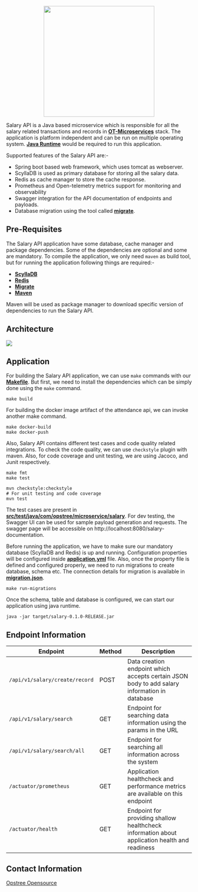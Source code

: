 
<p align="center">
  <img src="./static/salary-api-logo.svg" height="300" width="300">
</p>

Salary API is a Java based microservice which is responsible for all the salary related transactions and records in **[OT-Microservices](https://github.com/OT-MICROSERVICES)** stack. The application is platform independent and can be run on multiple operating system. **[Java Runtime](https://www.java.com/en/download/manual.jsp)** would be required to run this application.

Supported features of the Salary API are:-

- Spring boot based web framework, which uses tomcat as webserver.
- ScyllaDB is used as primary database for storing all the salary data.
- Redis as cache manager to store the cache response.
- Prometheus and Open-telemetry metrics support for monitoring and observability
- Swagger integration for the API documentation of endpoints and payloads.
- Database migration using the tool called **[migrate](https://github.com/golang-migrate/migrate)**.

## Pre-Requisites

The Salary API application have some database, cache manager and package dependencies. Some of the dependencies are optional and some are mandatory. To compile the application, we only need `maven` as build tool, but for running the application following things are required:-

- **[ScyllaDB](https://www.scylladb.com/)**
- **[Redis](https://redis.io/)**
- **[Migrate](https://github.com/golang-migrate/migrate)**
- **[Maven](https://maven.apache.org/)**

Maven will be used as package manager to download specific version of dependencies to run the Salary API.

## Architecture

![](./static/salary.png)

## Application

For building the Salary API application, we can use `make` commands with our **[Makefile](./Makefile)**. But first, we need to install the dependencies which can be simply done using the `make` command.

```shell
make build
```

For building the docker image artifact of the attendance api, we can invoke another make command.

```shell
make docker-build
make docker-push
```

Also, Salary API contains different test cases and code quality related integrations. To check the code quality, we can use `checkstyle` plugin with maven. Also, for code coverage and unit testing, we are using Jacoco, and Junit respectively.

```shell
make fmt
make test
```

```shell
mvn checkstyle:checkstyle
# For unit testing and code coverage
mvn test
```

The test cases are present in **[src/test/java/com/opstree/microservice/salary](./src/test/java/com/opstree/microservice/salary)**. For dev testing, the Swagger UI can be used for sample payload generation and requests. The swagger page will be accessible on http://localhost:8080/salary-documentation.

Before running the application, we have to make sure our mandatory database (ScyllaDB and Redis) is up and running. Configuration properties will be configured inside **[application.yml](./src/main/resources/application.yml)** file. Also, once the property file is defined and configured properly, we need to run migrations to create database, schema etc. The connection details for migration is available in **[migration.json](./migration.json)**.

```shell
make run-migrations
```

Once the schema, table and database is configured, we can start our application using java runtime.

```shell
java -jar target/salary-0.1.0-RELEASE.jar
```

## Endpoint Information

| **Endpoint**                   | **Method** | **Description**                                                                               |
|--------------------------------|------------|-----------------------------------------------------------------------------------------------|
| `/api/v1/salary/create/record` | POST       | Data creation endpoint which accepts certain JSON body to add salary information in database  |
| `/api/v1/salary/search`        | GET        | Endpoint for searching data information using the params in the URL                           |
| `/api/v1/salary/search/all`    | GET        | Endpoint for searching all information across the system                                      |
| `/actuator/prometheus`         | GET        | Application healthcheck and performance metrics are available on this endpoint                |
| `/actuator/health`             | GET        | Endpoint for providing shallow healthcheck information about application health and readiness |

## Contact Information

[Opstree Opensource](mailto:opensource@opstree.com)
